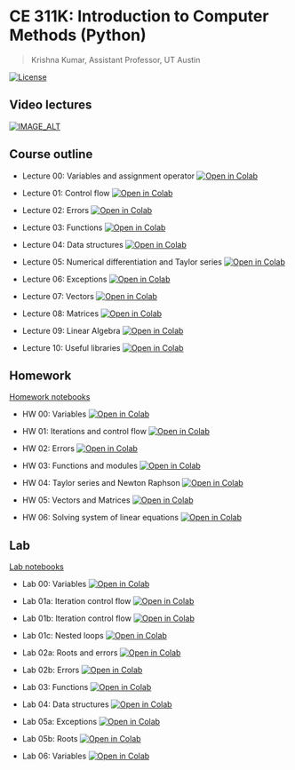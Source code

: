# CE 311K: Introduction to Computer Methods (Python)
> Krishna Kumar, Assistant Professor, UT Austin

[![License](https://img.shields.io/badge/license-CC--By--SA--4.0-brightgreen.svg)](https://raw.githubusercontent.com/kks32-courses/ce311k/master/LICENSE.md)

## Video lectures
[![IMAGE_ALT](https://img.youtube.com/vi/eVKPCWBlY8A/0.jpg)](https://www.youtube.com/watch?v=eVKPCWBlY8A&list=PLF6FCo2wh5eXt-r324VAXFdP2z1IJUbqs)

## Course outline
* Lecture 00: Variables and assignment operator [![Open in Colab](https://colab.research.google.com/assets/colab-badge.svg)](https://colab.research.google.com/github/kks32-courses/ce311k/blob/main/notebooks/lectures/00_intro/00_variables_assignment_operator-precedence_solutions.ipynb)

* Lecture 01: Control flow [![Open in Colab](https://colab.research.google.com/assets/colab-badge.svg)](https://colab.research.google.com/github/kks32-courses/ce311k/blob/main/notebooks/lectures/01_control_flow/01_control_statements_solutions.ipynb)

* Lecture 02: Errors [![Open in Colab](https://colab.research.google.com/assets/colab-badge.svg)](https://colab.research.google.com/github/kks32-courses/ce311k/blob/main/notebooks/lectures/02_errors/02_errors_solutions.ipynb)

* Lecture 03: Functions [![Open in Colab](https://colab.research.google.com/assets/colab-badge.svg)](https://colab.research.google.com/github/kks32-courses/ce311k/blob/main/notebooks/lectures/03_functions/03_functions_solutions.ipynb)

* Lecture 04: Data structures [![Open in Colab](https://colab.research.google.com/assets/colab-badge.svg)](https://colab.research.google.com/github/kks32-courses/ce311k/blob/main/notebooks/lectures/04_data_structures/04_data_structures_solutions.ipynb)

* Lecture 05: Numerical differentiation and Taylor series [![Open in Colab](https://colab.research.google.com/assets/colab-badge.svg)](https://colab.research.google.com/github/kks32-courses/ce311k/blob/main/notebooks/lectures/05_numerical_diff_taylor_series_newton_raphson/05_finite_difference_taylor_series_solutions.ipynb)

* Lecture 06: Exceptions [![Open in Colab](https://colab.research.google.com/assets/colab-badge.svg)](https://colab.research.google.com/github/kks32-courses/ce311k/blob/main/notebooks/lectures/06_exceptions/06_error_handling_testing_solutions.ipynb)

* Lecture 07: Vectors [![Open in Colab](https://colab.research.google.com/assets/colab-badge.svg)](https://colab.research.google.com/github/kks32-courses/ce311k/blob/main/notebooks/lectures/07_vectors/07_vectors_solutions.ipynb)

* Lecture 08: Matrices [![Open in Colab](https://colab.research.google.com/assets/colab-badge.svg)](https://colab.research.google.com/github/kks32-courses/ce311k/blob/main/notebooks/lectures/08_matrices/08_matrices_solutions.ipynb)

* Lecture 09: Linear Algebra [![Open in Colab](https://colab.research.google.com/assets/colab-badge.svg)](https://colab.research.google.com/github/kks32-courses/ce311k/blob/main/notebooks/lectures/09_linear_algebra/09_linear_algebra_solutions.ipynb)

* Lecture 10: Useful libraries [![Open in Colab](https://colab.research.google.com/assets/colab-badge.svg)](https://colab.research.google.com/github/kks32-courses/ce311k/blob/main/notebooks/lectures/10_useful_libs/10_useful_libs_solutions.ipynb)

## Homework 

[Homework notebooks](https://github.com/kks32-courses/ce311k/tree/main/notebooks/hw)

* HW 00: Variables [![Open in Colab](https://colab.research.google.com/assets/colab-badge.svg)](https://colab.research.google.com/github/kks32-courses/ce311k/blob/main/notebooks/hw/00_variables.ipynb)

* HW 01: Iterations and control flow [![Open in Colab](https://colab.research.google.com/assets/colab-badge.svg)](https://colab.research.google.com/github/kks32-courses/ce311k/blob/main/notebooks/hw/01_iterations_control_flow.ipynb)

* HW 02: Errors [![Open in Colab](https://colab.research.google.com/assets/colab-badge.svg)](https://colab.research.google.com/github/kks32-courses/ce311k/blob/main/notebooks/hw/02_errors.ipynb)

* HW 03: Functions and modules [![Open in Colab](https://colab.research.google.com/assets/colab-badge.svg)](https://colab.research.google.com/github/kks32-courses/ce311k/blob/main/notebooks/hw/03_functions.ipynb)

* HW 04: Taylor series and Newton Raphson [![Open in Colab](https://colab.research.google.com/assets/colab-badge.svg)](https://colab.research.google.com/github/kks32-courses/ce311k/blob/main/notebooks/hw/04_taylor_newton.ipynb)

* HW 05: Vectors and Matrices [![Open in Colab](https://colab.research.google.com/assets/colab-badge.svg)](https://colab.research.google.com/github/kks32-courses/ce311k/blob/main/notebooks/hw/05_matrices_vectors.ipynb)

* HW 06: Solving system of linear equations [![Open in Colab](https://colab.research.google.com/assets/colab-badge.svg)](https://colab.research.google.com/github/kks32-courses/ce311k/blob/main/notebooks/hw/06_linear_equation.ipynb)

## Lab

[Lab notebooks](https://github.com/kks32-courses/ce311k/tree/main/notebooks/lab)

* Lab 00: Variables [![Open in Colab](https://colab.research.google.com/assets/colab-badge.svg)](https://colab.research.google.com/github/kks32-courses/ce311k/blob/main/notebooks/lab/00_variables/00_variables.ipynb)

* Lab 01a: Iteration control flow [![Open in Colab](https://colab.research.google.com/assets/colab-badge.svg)](https://colab.research.google.com/github/kks32-courses/ce311k/blob/main/notebooks/lab/01a_iterations_control_flow/01_iteration_control_flow.ipynb)

* Lab 01b: Iteration control flow [![Open in Colab](https://colab.research.google.com/assets/colab-badge.svg)](https://colab.research.google.com/github/kks32-courses/ce311k/blob/main/notebooks/lab/01b_iterations_control_flow/01b_iteration_control_flow.ipynb)

* Lab 01c: Nested loops [![Open in Colab](https://colab.research.google.com/assets/colab-badge.svg)](https://colab.research.google.com/github/kks32-courses/ce311k/blob/main/notebooks/lab/01c_nested_loops/01c_nested_loops.ipynb)

* Lab 02a: Roots and errors [![Open in Colab](https://colab.research.google.com/assets/colab-badge.svg)](https://colab.research.google.com/github/kks32-courses/ce311k/blob/main/notebooks/lab/02_roots_errors/02a_roots_errors.ipynb)

* Lab 02b: Errors [![Open in Colab](https://colab.research.google.com/assets/colab-badge.svg)](https://colab.research.google.com/github/kks32-courses/ce311k/blob/main/notebooks/lab/02_roots_errors/02b_errors.ipynb)

* Lab 03: Functions [![Open in Colab](https://colab.research.google.com/assets/colab-badge.svg)](https://colab.research.google.com/github/kks32-courses/ce311k/blob/main/notebooks/lab/03_functions/03_functions.ipynb)

* Lab 04: Data structures [![Open in Colab](https://colab.research.google.com/assets/colab-badge.svg)](https://colab.research.google.com/github/kks32-courses/ce311k/blob/main/notebooks/lab/04_data_structures/04_data_structures.ipynb)

* Lab 05a: Exceptions [![Open in Colab](https://colab.research.google.com/assets/colab-badge.svg)](https://colab.research.google.com/github/kks32-courses/ce311k/blob/main/notebooks/lab/05_exceptions_root/05_exceptions.ipynb)

* Lab 05b: Roots [![Open in Colab](https://colab.research.google.com/assets/colab-badge.svg)](https://colab.research.google.com/github/kks32-courses/ce311k/blob/main/notebooks/lab/05_exceptions_root/05_roots.ipynb)

* Lab 06: Variables [![Open in Colab](https://colab.research.google.com/assets/colab-badge.svg)](https://colab.research.google.com/github/kks32-courses/ce311k/blob/main/notebooks/lab/06_vectors/06_vectors.ipynb)
